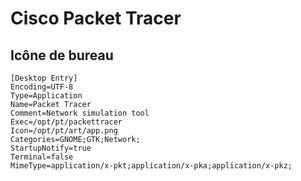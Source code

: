 # Cisco Packet Tracer


## Icône de bureau

	[Desktop Entry]
	Encoding=UTF-8
	Type=Application
	Name=Packet Tracer
	Comment=Network simulation tool
	Exec=/opt/pt/packettracer
	Icon=/opt/pt/art/app.png
	Categories=GNOME;GTK;Network;
	StartupNotify=true
	Terminal=false
	MimeType=application/x-pkt;application/x-pka;application/x-pkz;


